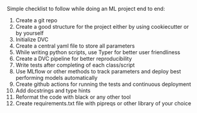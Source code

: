 Simple checklist to follow while doing an ML project end to end:

1. Create a git repo 
2. Create a good structure for the project either by using cookiecutter or by yourself
3. Initialize DVC
4. Create a central yaml file to store all parameters
5. While writing python scripts, use Typer for better user friendliness
6. Create a DVC pipeline for better reproducibility
7. Write tests after completing of each class/script
8. Use MLflow or other methods to track parameters and deploy best performing models automatically 
9. Create github actions for running the tests and continuous deployment
10. Add docstrings and type hints
11. Reformat the code with black or any other tool
12. Create requirements.txt file with pipreqs or other library of your choice
